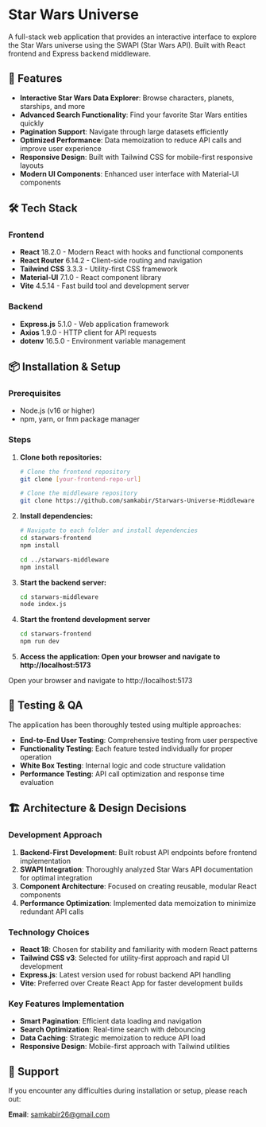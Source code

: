 # Star Wars Universe

A full-stack web application that provides an interactive interface to explore the Star Wars universe using the SWAPI (Star Wars API). Built with React frontend and Express backend middleware.

## 🚀 Features

- **Interactive Star Wars Data Explorer**: Browse characters, planets, starships, and more
- **Advanced Search Functionality**: Find your favorite Star Wars entities quickly
- **Pagination Support**: Navigate through large datasets efficiently  
- **Optimized Performance**: Data memoization to reduce API calls and improve user experience
- **Responsive Design**: Built with Tailwind CSS for mobile-first responsive layouts
- **Modern UI Components**: Enhanced user interface with Material-UI components

## 🛠️ Tech Stack

### Frontend
- **React** 18.2.0 - Modern React with hooks and functional components
- **React Router** 6.14.2 - Client-side routing and navigation
- **Tailwind CSS** 3.3.3 - Utility-first CSS framework
- **Material-UI** 7.1.0 - React component library
- **Vite** 4.5.14 - Fast build tool and development server

### Backend
- **Express.js** 5.1.0 - Web application framework
- **Axios** 1.9.0 - HTTP client for API requests
- **dotenv** 16.5.0 - Environment variable management

## 📦 Installation & Setup

### Prerequisites
- Node.js (v16 or higher)
- npm, yarn, or fnm package manager

### Steps

1. **Clone both repositories:**
   ```bash
   # Clone the frontend repository
   git clone [your-frontend-repo-url]
   
   # Clone the middleware repository
   git clone https://github.com/samkabir/Starwars-Universe-Middleware
   ```

2. **Install dependencies:**
   ```bash
   # Navigate to each folder and install dependencies
   cd starwars-frontend
   npm install

   cd ../starwars-middleware
   npm install
   ```

3. **Start the backend server:**
   ```bash
   cd starwars-middleware
   node index.js
   ```

4. **Start the frontend development server**
   ```bash
   cd starwars-frontend
   npm run dev
   ```

4. **Access the application: Open your browser and navigate to http://localhost:5173**
   
Open your browser and navigate to http://localhost:5173


## 🧪 Testing & QA

The application has been thoroughly tested using multiple approaches:

- **End-to-End User Testing**: Comprehensive testing from user perspective
- **Functionality Testing**: Each feature tested individually for proper operation
- **White Box Testing**: Internal logic and code structure validation
- **Performance Testing**: API call optimization and response time evaluation

## 🏗️ Architecture & Design Decisions

### Development Approach
1. **Backend-First Development**: Built robust API endpoints before frontend implementation
2. **SWAPI Integration**: Thoroughly analyzed Star Wars API documentation for optimal integration
3. **Component Architecture**: Focused on creating reusable, modular React components
4. **Performance Optimization**: Implemented data memoization to minimize redundant API calls

### Technology Choices
- **React 18**: Chosen for stability and familiarity with modern React patterns
- **Tailwind CSS v3**: Selected for utility-first approach and rapid UI development
- **Express.js**: Latest version used for robust backend API handling
- **Vite**: Preferred over Create React App for faster development builds

### Key Features Implementation
- **Smart Pagination**: Efficient data loading and navigation
- **Search Optimization**: Real-time search with debouncing
- **Data Caching**: Strategic memoization to reduce API load
- **Responsive Design**: Mobile-first approach with Tailwind utilities

## 🤝 Support

If you encounter any difficulties during installation or setup, please reach out:

**Email**: samkabir26@gmail.com
  
